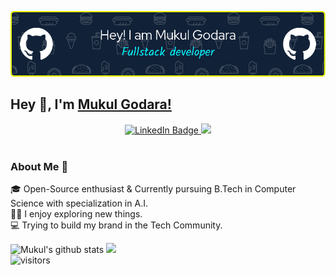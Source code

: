 ![Header](./github-header-image.png)
## Hey 👋, I'm [Mukul Godara!]("#") 

<div id="badges" align="center">
  <a href="https://www.linkedin.com/in/mukul-godara-742a92223/">
    <img src="https://img.shields.io/badge/LinkedIn-blue?style=for-the-badge&logo=linkedin&logoColor=white" alt="LinkedIn Badge"/>
  </a>
  <a href="https://www.instagram.com/mukul_godara/">
    <img src="https://img.shields.io/badge/Instagram-E4405F?style=for-the-badge&logo=instagram&logoColor=white"/>
  </a>
</div>

<br />

### About Me 🚀
🎓 Open-Source enthusiast & Currently pursuing B.Tech in Computer Science with specialization in A.I. </br>
👨‍💻 I enjoy exploring new things. </br>
💻 Trying to build my brand in the Tech Community.





![Mukul's github stats](https://github-readme-stats.vercel.app/api?username=mukul-godara&show_icons=true)
<a href="https://wakatime.com/@mukul-godara" target="_blank">
   <img src="https://github-readme-stats.vercel.app/api/top-langs/?username=mukul-godara" />
</a>
<br>
![visitors](https://visitor-badge.laobi.icu/badge?page_id=mukul-godara.mukul-godara)
<!--
